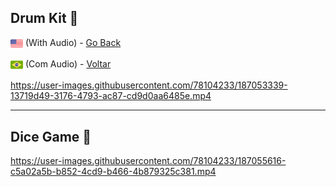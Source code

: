## Drum Kit :drum:

<img src="img/us-flag.png" height="20" align="center"> (With Audio) - <a href="README.md"> Go Back</a>

<img src="img/br-flag.png" height="20" align="center"> (Com Audio) - <a href="README-pt.md"> Voltar</a>


https://user-images.githubusercontent.com/78104233/187053339-13719d49-3176-4793-ac87-cd9d0aa6485e.mp4

-------------------------------------------------------------------------------------------------------------------------------------------------------

## Dice Game :game_die:


https://user-images.githubusercontent.com/78104233/187055616-c5a02a5b-b852-4cd9-b466-4b879325c381.mp4

